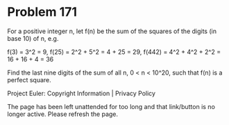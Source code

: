 #   Problem 171

   For a positive integer n, let f(n) be the sum of the squares of the digits
   (in base 10) of n, e.g.

   f(3) = 3^2 = 9,
   f(25) = 2^2 + 5^2 = 4 + 25 = 29,
   f(442) = 4^2 + 4^2 + 2^2 = 16 + 16 + 4 = 36

   Find the last nine digits of the sum of all n, 0 < n < 10^20, such that
   f(n) is a perfect square.

   Project Euler: Copyright Information | Privacy Policy

   The page has been left unattended for too long and that link/button is no
   longer active. Please refresh the page.
